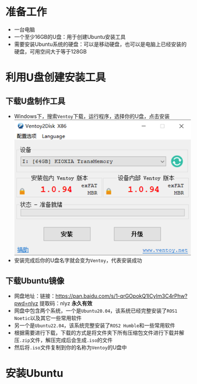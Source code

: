 # 准备工作
- 一台电脑  
- 一个至少16GB的U盘：用于创建Ubuntu安装工具  
- 需要安装Ubuntu系统的硬盘：可以是移动硬盘，也可以是电脑上已经安装的硬盘，可用空间大于等于128GB  
# 利用U盘创建安装工具
## 下载U盘制作工具
- Windows下，搜索`Ventoy`下载，运行程序，选择你的U盘，点击安装  
![ventoy](/pics/ventoy.png)  
- 安装完成后你的U盘名字就会变为`Ventoy`，代表安装成功  
## 下载Ubuntu镜像  
- 网盘地址：链接：https://pan.baidu.com/s/1-qrGOpokQ1ICyIm3C4rPhw?pwd=nlyz 提取码：nlyz **永久有效**  
- 网盘中包含两个系统，一个是`Ubuntu20.04`，该系统已经完整安装了`ROS1 Noetic`以及其它一些常用软件
- 另一个是`Ubuntu22.04`，该系统完整安装了`ROS2 Humble`和一些常用软件
- 根据需要进行下载，下载的方式是将文件夹下所有压缩包文件进行下载并解压`.zip`文件，解压完成后会生成`.iso`的文件
- 然后将`.iso`文件复制到你的名称为`Ventoy`的U盘中
# 安装Ubuntu


